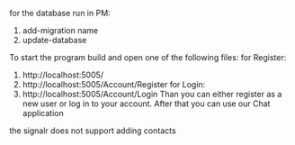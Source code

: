 for the database run in PM:
1. add-migration name
2. update-database

To start the program build and open one of the following files:
for Register:
1. http://localhost:5005/
2. http://localhost:5005/Account/Register
for Login:
3. http://localhost:5005/Account/Login
Than you can either register as a new user or log in to your account.
After that you can use our Chat application

the signalr does not support adding contacts 
